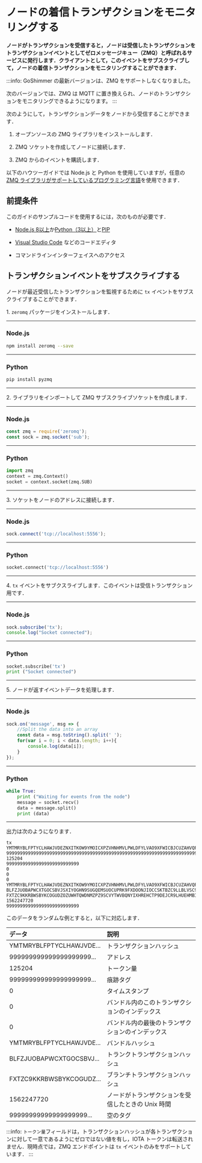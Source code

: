 # ノードの着信トランザクションをモニタリングする
<!-- # Monitor your node for incoming transactions -->

**ノードがトランザクションを受信すると，ノードは受信したトランザクションをトランザクションイベントとしてゼロメッセージキュー（ZMQ）と呼ばれるサービスに発行します．クライアントとして，このイベントをサブスクライブして，ノードの着信トランザクションをモニタリングすることができます．**
<!-- **When your node receives transactions, it publishes them as a transaction event to a service called zero message queue (ZMQ). As a client, you can subscribe to this event to monitor your node for incoming transactions.** -->

:::info:
GoShimmer の最新バージョンは、ZMQ をサポートしなくなりました。

次のバージョンでは、ZMQ は MQTT に置き換えられ、ノードのトランザクションをモニタリングできるようになります。
:::
<!-- :::info: -->
<!-- The latest version of GoShimmer no longer supports ZMQ. -->

<!-- In the next version, ZMQ will be replaced by MQTT to allow you to monitor a node for transactions. -->
<!-- ::: -->

次のようにして，トランザクションデータをノードから受信することができます．
<!-- You can receive this transaction data from a node by doing the following: -->

1. オープンソースの ZMQ ライブラリをインストールします．
<!-- 1. Install an open-source ZMQ library -->

2. ZMQ ソケットを作成してノードに接続します．
<!-- 2. Create a ZMQ socket and connect it to a node -->

3. ZMQ からのイベントを購読します．
<!-- 3. Subscribe to events from the ZMQ -->

以下のハウツーガイドでは Node.js と Python を使用していますが，任意の [ZMQ ライブラリがサポートしているプログラミング言語](http://zguide.zeromq.org/page:all)を使用できます．
<!-- In the following how-to guide we use Node.js and Python, but you could use any [programming language that the ZMQ library supports](http://zguide.zeromq.org/page:all). -->

## 前提条件
<!-- ## Prerequisites -->

このガイドのサンプルコードを使用するには，次のものが必要です．
<!-- To use the sample code in this guide, you must have the following: -->

- [Node.js 8以上](https://nodejs.org/en/)か[Python（3以上）](https://www.python.org/downloads/)と[PIP](https://pip.pypa.io/en/stable/installing/)
<!-- - [Node.js (8+)](https://nodejs.org/en/) or [Python (3+)](https://www.python.org/downloads/) and [PIP](https://pip.pypa.io/en/stable/installing/) -->
- [Visual Studio Code](https://code.visualstudio.com/Download) などのコードエディタ
<!-- - A code editor such as [Visual Studio Code](https://code.visualstudio.com/Download) -->
- コマンドラインインターフェイスへのアクセス
<!-- - Access to a command-line interface -->

## トランザクションイベントをサブスクライブする
<!-- ## Subscribe to the transaction event -->

ノードが最近受信したトランザクションを監視するために `tx` イベントをサブスクライブすることができます．
<!-- You can subscribe to the `tx` event to monitor a node for recently received transactions. -->

1\. `zeromq` パッケージをインストールします．
  <!-- 1\. Install the zeromq package -->

--------------------
### Node.js

```bash
npm install zeromq --save
```
---
### Python

```bash
pip install pyzmq
```
--------------------

2\. ライブラリをインポートして ZMQ サブスクライブソケットを作成します．
  <!-- 2\. Import the libraries and create a ZMQ subscribe socket -->

--------------------
### Node.js

```js
const zmq = require('zeromq');
const sock = zmq.socket('sub');
```
---
### Python

```python
import zmq
context = zmq.Context()
socket = context.socket(zmq.SUB)
```
--------------------

3\. ソケットをノードのアドレスに接続します．
  <!-- 3\. Connect the socket to your node's address -->

--------------------
### Node.js

```js
sock.connect('tcp://localhost:5556');
```
---
### Python

```python
socket.connect('tcp://localhost:5556')
```
--------------------

4\. `tx` イベントをサブクスライブします．このイベントは受信トランザクション用です．
  <!-- 4\. Subscribe to the `tx` event. This event is for received transactions. -->

--------------------
### Node.js

```js
sock.subscribe('tx');
console.log("Socket connected");
```
---
### Python
```python
socket.subscribe('tx')
print ("Socket connected")
```
--------------------

5\. ノードが返すイベントデータを処理します．
  <!-- 5\. Process the event data that the node returns -->

--------------------
### Node.js

```js
sock.on('message', msg => {
    //Split the data into an array
    const data = msg.toString().split(' ');
    for(var i = 0; i < data.length; i++){
        console.log(data[i]);
    }
});
```
---
### Python
```python
while True:
    print ("Waiting for events from the node")
    message = socket.recv()
    data = message.split()
    print (data)
```
--------------------

出力は次のようになります．
<!-- The output should display something like the following: -->
```shell
tx
YMTMRYBLFPTYCLHAWJVDEZNXITKOW9YMOICXPZVHNHMVLPWLDFYLVAO9XFWICBJCUZAHVQPHINBDXD9NE
999999999999999999999999999999999999999999999999999999999999999999999999999999999
125204
999999999999999999999999999
0
0
0
YMTMRYBLFPTYCLHAWJVDEZNXITKOW9YMOICXPZVHNHMVLPWLDFYLVAO9XFWICBJCUZAHVQPHINBDXD9NE
BLFZJUOBAPWCXTGOCSBVJSXIYOGHN9SUGQEMSUOCUPRK9FXDOONJIOCCSKTBZC9LLBLVSC9BOXEDRE9HY
FXTZC9KKRBWSBYKCOGUDZOZUWHTQWDNMZPZ9SCVYTWVBQNYIXHREHCTP9DEJCR9LHUEHMBIXXGSDQJUUW
1562247720
999999999999999999999999999
```

このデータをランダムな例とすると，以下に対応します．
<!-- If we take this data as a random example, it corresponds to the following: -->

| **データ**               | **説明**                                           |
| :---------               | :-------                                           |
| YMTMRYBLFPTYCLHAWJVDE... | トランザクションハッシュ                           |
| 999999999999999999999... | アドレス                                           |
| 125204                   | トークン量                                         |
| 999999999999999999999... | 痕跡タグ                                           |
| 0                        | タイムスタンプ                                     |
| 0                        | バンドル内のこのトランザクションのインデックス     |
| 0                        | バンドル内の最後のトランザクションのインデックス   |
| YMTMRYBLFPTYCLHAWJVDE... | バンドルハッシュ                                   |
| BLFZJUOBAPWCXTGOCSBVJ... | トランクトランザクションハッシュ                   |
| FXTZC9KKRBWSBYKCOGUDZ... | ブランチトランザクションハッシュ                   |
| 1562247720               | ノードがトランザクションを受信したときの Unix 時間 |
| 99999999999999999999...  | 空のタグ                                           |

<!-- | **Data**| **Description**| -->
<!-- |:--------|:---------------| -->
<!-- |tx|Name of the ZMQ event| -->
<!-- |YMTMRYBLFPTYCLHAWJVDE...|Transaction hash| -->
<!-- |999999999999999999999...|Address| -->
<!-- |125204|Value| -->
<!-- |999999999999999999999...|Obsolete tag| -->
<!-- |0|Timestamp| -->
<!-- |0|Current index of this transaction in the bundle| -->
<!-- |0|Index of the head transaction in the bundle| -->
<!-- |YMTMRYBLFPTYCLHAWJVDE...|Bundle hash| -->
<!-- |BLFZJUOBAPWCXTGOCSBVJ...|Trunk transaction hash| -->
<!-- |FXTZC9KKRBWSBYKCOGUDZ...|Branch transaction hash| -->
<!-- |1562247720|Unix epoch of when the node received the transaction| -->
<!-- |99999999999999999999...|Empty tag| -->

:::info:
`トークン量`フィールドは，トランザクションハッシュが各トランザクションに対して一意であるようにゼロではない値を有し，IOTA トークンは転送されません．現時点では，ZMQ エンドポイントは `tx` イベントのみをサポートしています．
:::
<!-- :::info: -->
<!-- The `value` field has a non-zero value so that the transaction hash is unique for each transaction. No IOTA tokens are transferred. -->
<!-- At the moment, the ZMQ endpoint only supports the `tx` event. -->
<!-- ::: -->

